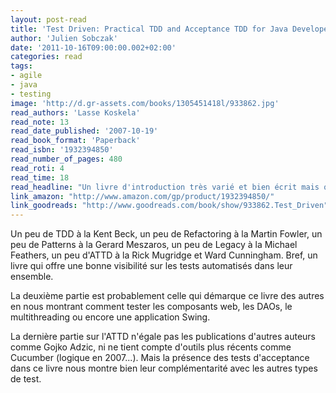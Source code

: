 ```yaml
---
layout: post-read
title: 'Test Driven: Practical TDD and Acceptance TDD for Java Developers'
author: 'Julien Sobczak'
date: '2011-10-16T09:00:00.002+02:00'
categories: read
tags:
- agile
- java
- testing
image: 'http://d.gr-assets.com/books/1305451418l/933862.jpg'
read_authors: 'Lasse Koskela'
read_note: 13
read_date_published: '2007-10-19'
read_book_format: 'Paperback'
read_isbn: '1932394850'
read_number_of_pages: 480
read_roti: 4
read_time: 18
read_headline: "Un livre d'introduction très varié et bien écrit mais qui n'égale pas la valeur de chacun des livres dont il s'inspire. Le format tout-en-un pourra vous séduire si vous lisez occasionnellement."
link_amazon: "http://www.amazon.com/gp/product/1932394850/"
link_goodreads: "http://www.goodreads.com/book/show/933862.Test_Driven"
---
```



Un peu de TDD à la Kent Beck, un peu de Refactoring à la Martin Fowler, un peu de Patterns à la Gerard Meszaros, un peu de Legacy à la Michael Feathers, un peu d'ATTD à la Rick Mugridge et Ward Cunningham. Bref, un livre qui offre une bonne visibilité sur les tests automatisés dans leur ensemble.

La deuxième partie est probablement celle qui démarque ce livre des autres en nous montrant comment tester les composants web, les DAOs, le multithreading ou encore une application Swing.

La dernière partie sur l'ATTD n'égale pas les publications d'autres auteurs comme Gojko Adzic, ni ne tient compte d'outils plus récents comme Cucumber (logique en 2007...). Mais la présence des tests d'acceptance dans ce livre nous montre bien leur complémentarité avec les autres types de test.

